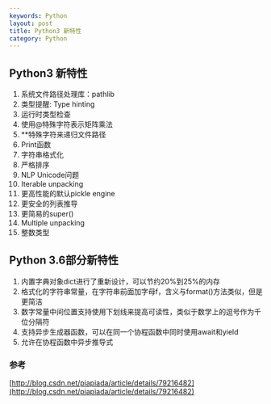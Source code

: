 ```yaml
---
keywords: Python
layout: post
title: Python3 新特性
category: Python
---
```


## Python3 新特性

1. 系统文件路径处理库：pathlib
2. 类型提醒: Type hinting
3. 运行时类型检查
4. 使用@特殊字符表示矩阵乘法
5. **特殊字符来递归文件路径
6. Print函数
7. 字符串格式化
8. 严格排序
9. NLP Unicode问题
10. Iterable unpacking
11. 更高性能的默认pickle engine
12. 更安全的列表推导
13. 更简易的super()
14. Multiple unpacking
15. 整数类型

## Python 3.6部分新特性
1. 内置字典对象dict进行了重新设计，可以节约20%到25%的内存
2. 格式化的字符串常量，在字符串前面加字母f，含义与format()方法类似，但是更简洁
3. 数字常量中间位置支持使用下划线来提高可读性，类似于数学上的逗号作为千位分隔符
4. 支持异步生成器函数，可以在同一个协程函数中同时使用await和yield
5. 允许在协程函数中异步推导式


### 参考
[http://blog.csdn.net/piapiada/article/details/79216482](http://blog.csdn.net/piapiada/article/details/79216482)